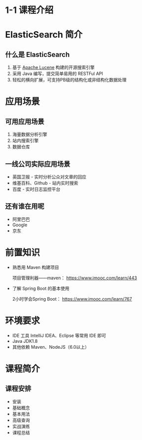 # 1-1 课程介绍

# ElasticSearch 简介

## 什么是 ElasticSearch

1. 基于 [Apache Lucene](https://lucene.apache.org/ "https://lucene.apache.org/") 构建的开源搜索引擎
2. 采用 Java 编写，提交简单易用的 RESTFul API
3. 轻松的横向扩展，可支持PB级的结构化或非结构化数据处理

# 应用场景

## 可用应用场景

1. 海量数据分析引擎
2. 站内搜索引擎
3. 数据仓库

## 一线公司实际应用场景

* 英国卫报 - 实时分析公众对文章的回应
* 维基百科、Github - 站内实时搜索
* 百度 - 实时日志监控平台

## 还有谁在用呢

* 阿里巴巴
* Google
* 京东

# 前置知识

* 熟悉用 Maven 构建项目

  项目管理利器——maven： https://www.imooc.com/learn/443

* 了解 Spring Boot 的基本使用

  2小时学会Spring Boot： https://www.imooc.com/learn/767

# 环境要求

* IDE 工具 IntelliJ IDEA、Eclipse 等常用 IDE 即可
* Java JDK1.8
* 其他依赖 Maven、NodeJS（6.0以上）

# 课程简介

## 课程安排

* 安装
* 基础概念
* 基本用法
* 高级查询
* 实战演练
* 课程总结
